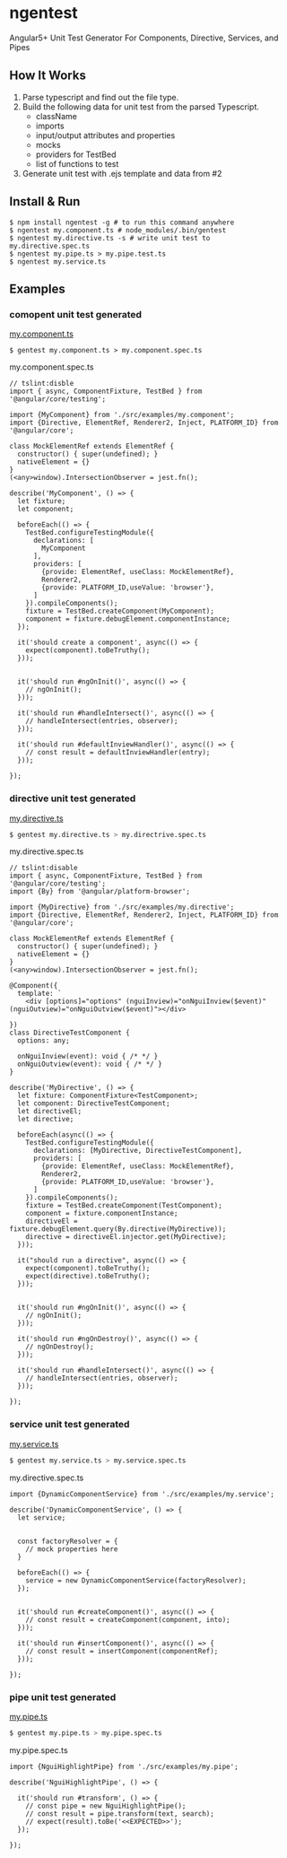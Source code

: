 # ngentest
Angular5+ Unit Test Generator For Components, Directive, Services, and Pipes

## How It Works
1. Parse typescript and find out the file type.
2. Build the following data for unit test from the parsed Typescript.
    - className
    - imports
    - input/output attributes and properties
    - mocks
    - providers for TestBed
    - list of functions to test
3. Generate unit test with .ejs template and data from #2

## Install & Run
```
$ npm install ngentest -g # to run this command anywhere
$ ngentest my.component.ts # node_modules/.bin/gentest
$ ngentest my.directive.ts -s # write unit test to my.directive.spec.ts
$ ngentest my.pipe.ts > my.pipe.test.ts 
$ ngentest my.service.ts
```

## Examples
### comopent unit test  generated
[my.component.ts](./src/examples/my.component.ts)
```
$ gentest my.component.ts > my.component.spec.ts
```
my.component.spec.ts
```
// tslint:disble
import { async, ComponentFixture, TestBed } from '@angular/core/testing';

import {MyComponent} from './src/examples/my.component';
import {Directive, ElementRef, Renderer2, Inject, PLATFORM_ID} from '@angular/core';

class MockElementRef extends ElementRef {
  constructor() { super(undefined); }
  nativeElement = {}
}
(<any>window).IntersectionObserver = jest.fn();

describe('MyComponent', () => {
  let fixture;
  let component;

  beforeEach(() => {
    TestBed.configureTestingModule({
      declarations: [
        MyComponent
      ],
      providers: [
        {provide: ElementRef, useClass: MockElementRef},
        Renderer2,
        {provide: PLATFORM_ID,useValue: 'browser'},
      ]
    }).compileComponents();
    fixture = TestBed.createComponent(MyComponent);
    component = fixture.debugElement.componentInstance;
  });

  it('should create a component', async(() => {
    expect(component).toBeTruthy();
  }));


  it('should run #ngOnInit()', async(() => {
    // ngOnInit();
  }));

  it('should run #handleIntersect()', async(() => {
    // handleIntersect(entries, observer);
  }));

  it('should run #defaultInviewHandler()', async(() => {
    // const result = defaultInviewHandler(entry);
  }));

});
```

### directive unit test  generated
[my.directive.ts](./src/examples/my.directive.ts)
```bash
$ gentest my.directive.ts > my.directrive.spec.ts
```
my.directive.spec.ts
```
// tslint:disable
import { async, ComponentFixture, TestBed } from '@angular/core/testing';
import {By} from '@angular/platform-browser';

import {MyDirective} from './src/examples/my.directive';
import {Directive, ElementRef, Renderer2, Inject, PLATFORM_ID} from '@angular/core';

class MockElementRef extends ElementRef {
  constructor() { super(undefined); }
  nativeElement = {}
}
(<any>window).IntersectionObserver = jest.fn();

@Component({
  template: `
    <div [options]="options" (nguiInview)="onNguiInview($event)" (nguiOutview)="onNguiOutview($event)"></div>
  `
})
class DirectiveTestComponent {
  options: any;

  onNguiInview(event): void { /* */ }
  onNguiOutview(event): void { /* */ }
}

describe('MyDirective', () => {
  let fixture: ComponentFixture<TestComponent>;
  let component: DirectiveTestComponent;
  let directiveEl;
  let directive;

  beforeEach(async(() => {
    TestBed.configureTestingModule({
      declarations: [MyDirective, DirectiveTestComponent],
      providers: [
        {provide: ElementRef, useClass: MockElementRef},
        Renderer2,
        {provide: PLATFORM_ID,useValue: 'browser'},
      ]
    }).compileComponents();
    fixture = TestBed.createComponent(TestComponent);
    component = fixture.componentInstance;
    directiveEl = fixture.debugElement.query(By.directive(MyDirective));
    directive = directiveEl.injector.get(MyDirective);
  }));

  it("should run a directive", async(() => {
    expect(component).toBeTruthy();
    expect(directive).toBeTruthy();
  }));


  it('should run #ngOnInit()', async(() => {
    // ngOnInit();
  }));

  it('should run #ngOnDestroy()', async(() => {
    // ngOnDestroy();
  }));

  it('should run #handleIntersect()', async(() => {
    // handleIntersect(entries, observer);
  }));

});
```

### service unit test generated
[my.service.ts](./src/examples/my.service.ts)
```bash
$ gentest my.service.ts > my.service.spec.ts
```
my.directive.spec.ts
```
import {DynamicComponentService} from './src/examples/my.service';

describe('DynamicComponentService', () => {
  let service;


  const factoryResolver = {
    // mock properties here
  }

  beforeEach(() => {
    service = new DynamicComponentService(factoryResolver);
  });


  it('should run #createComponent()', async(() => {
    // const result = createComponent(component, into);
  }));

  it('should run #insertComponent()', async(() => {
    // const result = insertComponent(componentRef);
  }));

});
```

### pipe unit test generated
[my.pipe.ts](./src/examples/my.pipe.ts)
```bash
$ gentest my.pipe.ts > my.pipe.spec.ts
```
my.pipe.spec.ts
```
import {NguiHighlightPipe} from './src/examples/my.pipe';

describe('NguiHighlightPipe', () => {

  it('should run #transform', () => {
    // const pipe = new NguiHighlightPipe();
    // const result = pipe.transform(text, search);
    // expect(result).toBe('<<EXPECTED>>');
  });

});
```

